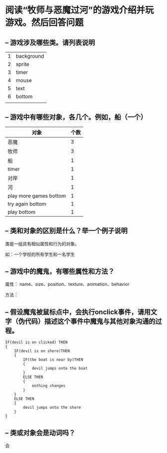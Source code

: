 # 阅读“牧师与恶魔过河”的游戏介绍并玩游戏。然后回答问题  
## – 游戏涉及哪些类。请列表说明  
| | |
|-----|-----|
|1|background|
|2|sprite|
|3|timer|
|4|mouse|
|5|text|
|6|bottom|
| | |

## – 游戏中有哪些对象，各几个。例如，船（一个）   
|对象|个数|
|-----|-----|
|恶魔|3|
|牧师|3|
|船|1|
|timer|1|
|对岸|1|
|河|1|
|play more games bottom|1|
|try again bottom|1|
|play bottom|1|

## – 类和对象的区别是什么？举一个例子说明  

类是一组具有相似属性和行为的对象。

如：一个学校的所有学生和一名学生  


## – 游戏中的魔鬼，有哪些属性和方法？  

属性：
name、size、position、texture、animation、behavior

方法：


## – 假设魔鬼被鼠标点中，会执行onclick事件，请用文字（伪代码）描述这个事件中魔鬼与其他对象沟通的过程。  

```
IF(devil is on clicked) THEN
{
    IF(devil is on shore)THEN
    {
        IF(the boat is near by)THEN
        {
            devil jumps onto the boat
        }
        ELSE THEN
        {
            nothing changes
        }
    }
    ELSE THEN
    {
        devil jumps onto the shore
    }
}  

```
## – 类或对象会是动词吗？  
会
